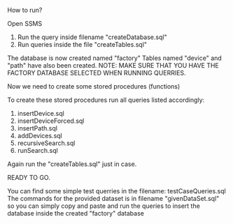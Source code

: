 How to run?

Open SSMS

1. Run the query inside filename "createDatabase.sql"
2. Run queries inside the file "createTables.sql"


The database is now created named "factory"
Tables named "device" and "path" have also been created.
NOTE: MAKE SURE THAT YOU HAVE THE FACTORY DATABASE SELECTED WHEN RUNNING QUERRIES.

Now we need to create some stored procedures (functions)

To create these stored procedures run all queries listed accordingly:
1. insertDevice.sql
2. insertDeviceForced.sql
3. insertPath.sql
4. addDevices.sql
5. recursiveSearch.sql
6. runSearch.sql


Again run the "createTables.sql" just in case.

READY TO GO.

You can find some simple test querries in the filename: testCaseQueries.sql
The commands for the provided dataset is in filename "givenDataSet.sql" so you can simply copy and paste and run the queries to insert the database inside the created "factory" database
  
